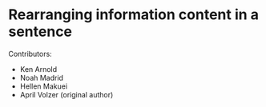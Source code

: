 # Rearranging information content in a sentence

Contributors:

- Ken Arnold
- Noah Madrid
- Hellen Makuei
- April Volzer (original author)
